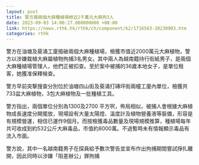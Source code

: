 ```yaml
---
layout: post
title: 警方搗兩個大麻種植場檢近2千萬元大麻拘3人
date: 2023-09-03 14:00:27.000000000 +08:00
link: https://news.rthk.hk/rthk/ch/component/k2/1716563-20230903.htm
categories: rthk
---
```


警方在油塘及葵涌工廈搗破兩個大麻種植場，檢獲市值近2000萬元大麻植物，警方以涉嫌栽植大麻屬植物拘捕3名男女。其中兩人為越南籍持行街紙男子，是兩個大麻種植場管理人，他們正被扣查。至於案中被捕的36歲本地女子，是單位租客，她獲准保釋候查。

警方早前突撃搜查分別位於油塘四山街及葵涌打磚坪街兩幢工廈內單位，檢獲共733盆大麻植物，3包大麻植物及一批種植工具。

警方指出，兩個單位分別為1300及2700 平方呎，佈局相似，被捕人會根據大麻植物成長速度分開擺放，現場設有大量太陽燈、溫度計及植物營養液等裝備，形容是有規模營運，相信已運作9個月。而按檢獲毒品數量及現場規模推算，種植場每年共可收成到約532公斤大麻毒品，市值約8000萬。不過暫時未有情報顯示毒品有流入市面。

警方說，其中一名越南籍男子在探員給予數次警告並宣布作出拘捕期間嘗試掙扎離開，因此同時以涉嫌「阻差辦公」罪拘捕
